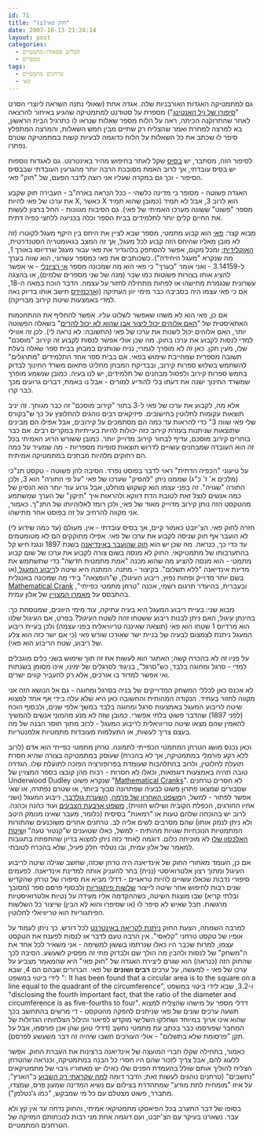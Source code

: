 ```yaml
---
id: 71
title: "(צ)חוק פאי"
date: 2007-10-13 21:24:14
layout: post
categories: 
  - הבלים פסאודו-מתמטיים
  - מספרים
tags: 
  - טרחנים מתמטיים
  - פאי
---
```

גם למתמטיקה האגדות האורבניות שלה. אגדה אחת (שאולי נתנה השראה ליוצרי הסרט "<a href="http://en.wikipedia.org/wiki/Good_Will_Hunting">סיפורו של ויל האנטינג</a>") מספרת על סטודנט למתמטיקה שהגיע באיחור להרצאה לאחר שהתרוקנה הכיתה, ראה על הלוח מספר שאלות שנראו לו כתרגיל הבית הראשון, בא למרצה למחרת ואמר שהצליח רק שתיים מבין חמש השאלות, והמרצה המתפלץ סיפר לו שכתב את כל השאלות על הלוח כדוגמה לבעיות קשות במתמטיקה שטרם נפתרו.

לסיפור הזה, מסתבר, יש <a href="http://www.snopes.com/college/homework/unsolvable.asp">בסיס</a> שקל לאתר בחיפוש מהיר באינטרנט. גם לאגדות נוספות יש בסיס עובדתי, אך לרוב האמת מסובכת הרבה יותר מהגרעין העובדתי שבבסיס הסיפור - וכך גם במקרה שעליו אני רוצה לדבר הפעם, של "חוק" פאי.

האגדה פשוטה - מסופר כי מדינה כלשהי - ככל הנראה בארה"ב - העבירה חוק שקבע את ערכו של פאי להיות X, כאשר X הוא לרוב 3, אבל לא תמיד (כמובן שהוא תמיד מספר "פשוט" ששונה מערכו האמיתי של פאי). גם הסיבות מגוונות - החל ברצון לעשות את החיים קלים יותר לתלמידים בבית הספר וכלה בכניעה ללחצי כפיה דתית.

מבוא קצר: <a href="http://he.wikipedia.org/wiki/%D7%A4%D7%90%D7%99">פאי</a> הוא קבוע מתמטי, מספר שבא לציין את היחס בין היקף מעגל לקוטרו (זה לא מובן מאליו שהיחס הזה קבוע לכל מעגל, אך זה המצב בגאומטריה הסטנדרטית, <a href="http://he.wikipedia.org/wiki/%D7%92%D7%90%D7%95%D7%9E%D7%98%D7%A8%D7%99%D7%94_%D7%90%D7%95%D7%A7%D7%9C%D7%99%D7%93%D7%99%D7%AA">האוקלידית</a>; ומכל מקום, אפשר להסתפק בלהגדיר את פאי עבור מעגל שרדיוסו באורך 1, מה שנקרא "מעגל היחידה"). כשכותבים את פאי כמספר עשרוני, הוא שווה בערך ל-3.14159 - ואני אומר "בערך" כי פאי הוא מה שמכונה מספר <a href="http://he.wikipedia.org/wiki/%D7%9E%D7%A1%D7%A4%D7%A8_%D7%90%D7%99_%D7%A8%D7%A6%D7%99%D7%95%D7%A0%D7%9C%D7%99">אי רציונלי</a> - אי אפשר להציג אותו בצורות פשוטות כמו שבר (מנה של שני מספרים שלמים), או בהצגה עשרונית שנגמרת מתישהו או לפחות מתחילה לחזור על עצמה. הדבר הוכח במאה ה-18, אם כי פאי עצמו היה בסביבה כבר מימי יוון העתיקה (ו<a href="http://he.wikipedia.org/wiki/%D7%90%D7%A8%D7%9B%D7%99%D7%9E%D7%93%D7%A1">ארכמידס</a> חישב אותו בדיוק נאה למדי באמצעות שיטת קירוב מבריקה).

אם כן, פאי הוא לא משהו שאפשר לשלוט עליו. אפשר להחליף את ההתחכמות האתאיסטית של "<a href="http://he.wikipedia.org/wiki/%D7%A4%D7%A8%D7%93%D7%95%D7%A7%D7%A1_%D7%94%D7%9B%D7%9C-%D7%99%D7%9B%D7%95%D7%9C">האם אלוהים יכול ליצור אבן שהוא לא יכול להרים</a>" בשאלה הפשוטה יותר, האם אלוהים יכול לשנות את ערכו של פאי (התשובה: לא נראה לי). לכן זה אווילי למדי לנסות לקבוע את ערכו בחוק. מה שכן אולי אפשר לנסות לקבוע זה קירוב "מוסכם" שלו, מעין תקן. כאן זה לא מופרך לגמרי; נניח שנותנים במבחן בבית ספר שאלה בעלת תשובה מספרית שמחייבת שימוש בפאי. אם בבית ספר אחד התלמידים "מתרגלים" להשתמש בשלוש ספרות קירוב, ובבדיקת המבחן מחליט פתאום משרד החינוך לבדוק בחמש ספרות קירוב ולפסול מבחנים של תלמידים, יש לנו בעיה. כמובן שנשמע מופרך שמשרד החינוך ישנה את דעתו בלי להודיע למורים - אבל נו באמת, דברים גרועים מכך כבר קרו.

אלא מה, לקבוע את ערכו של פאי ל-3 בתור "קירוב מוסכם" זה כבר מגוחך. זה יניב תוצאות עקומות לחלוטין בחישובים. פיזיקאים רבים נוהגים להתלוצץ על כך ש"בקורס שלי פאי שווה 3" כדי להראות עד כמה הם מסתמכים על קירובים, אבל אפילו הם מבינים שתוצאות שניתנות בעזרת קירוב כזה יכולות להיות בעייתיות במקרים רבים. אם כבר בוחרים קירוב מוסכם, עדיף לבחור קירוב מדוייק יותר. כמובן ששורש הרוע האמיתי בכל זה הוא העובדה שמבחנים עשויים לדרוש תוצאות סופיות מספריות - מה שמעיד על כמה הם רחוקים מלהיות מבחנים במתמטיקה אמיתית.

על טיעוני "הכפיה הדתית" ראוי לדבר בפוסט נפרד. הסיבה להן פשוטה - טקסט תנ"כי (מלכים א' ז' כ"ג) שממנו ניתן "להסיק" שערכו של פאי "על פי התורה" הוא 3, ולכן התורה "שגויה". זה בפני עצמו הוא קשקוש מוחלט, אבל גרוע עוד יותר הוא הנסיון של כמה אנשים לנצל זאת לטובת הדת דווקא ולהראות איך "תיקון" של הערך שמשתמע מהטקסט הזה נותן קירוב מדוייק מאוד של פאי, ולכן רומז לאלוהיותו של התנ"ך. כאמור, אני מקווה להרחיב על זה בפוסט אחר מתישהו.

חזרה לחוק פאי. הצ'יזבט כאמור קיים, אך בסיס עובדתי - אין. מעולם (עד כמה שידוע לי) לא הועבר אף חוק שניסה לקבוע את ערכו של פאי. אפילו מחוקקים הם לא מטומטמים עד כדי כך, כנראה. מה שכן יש הוא <a href="http://en.wikipedia.org/wiki/Indiana_Pi_Bill">חוק שהועבר באינדיאנה</a> בשנת 1897 ונגנז חיש קל בהתערבותו של מתמטיקאי. החוק לא מנסה בשום צורה לקבוע את ערכו של שום קבוע מתמטי - הוא מנסה להציע מה שהוא מכנה "אמת מתמטית חדשה" כדי שתשתמש את מדינת אינדיאנה "ללא תשלום". בקיצור - מתנה. המתנה היא שיטה ל<a href="http://he.wikipedia.org/wiki/%D7%94%D7%91%D7%A2%D7%99%D7%95%D7%AA_%D7%94%D7%92%D7%90%D7%95%D7%9E%D7%98%D7%A8%D7%99%D7%95%D7%AA_%D7%A9%D7%9C_%D7%99%D7%9E%D7%99_%D7%A7%D7%93%D7%9D">ריבוע המעגל </a>(או בשם יותר מדוייק ופחות נפוץ, ריבוע העיגול), ש"הומצאה" בידי מה שמכונה באנגלית <a href="http://en.wikipedia.org/wiki/Crank_(person)">Mathematical Crank</a> ובעברית, בהיעדר תרגום רשמי, אכנה "טרחן מתמטי כפייתי", בהתבסס על <a href="http://www.haayal.co.il/story?id=1571">מאמרו המצויין</a> של אלון עמית.

מבוא שני: בעיית ריבוע המעגל היא בעיה עתיקה, עוד מימי היוונים, שמנוסחת כך: בהינתן עיגול, האם ניתן לבנות ריבוע ששטחו זהה לשטח העיגול? בפרט, אם העיגול שלנו הוא מרדיוס 1 שטחו הוא פאי (תוצאה שאיננה טריוויאלית בפני עצמה) ולכן בעיית ריבוע המעגל ניתנת לצמצום לבעיה של בניית ישר שאורכו שורש פאי (כי אם ישר כזה הוא צלע של ריבוע, שטח הריבוע הוא פאי).

על פניו זה לא בהכרח קשה; האתגר הוא לעשות את זה תוך שימוש בשני כלים מוגבלים למדי - סרגל ומחוגה בלבד, כש"סרגל", בניגוד לסרגלים של ימינו, אינו מסומן בשנתות ואי אפשר למדוד בו אורכים, אלא רק להעביר קווים ישרים.

לא אכנס כאן לכללי המשחק המדוייקים של בניה בסרגל ומחוגה - גם אל הנושא הזה אני מקווה לחזור בעתיד. הנקודה המהותית והחשובה כאן היא שלא עלה בידי אף אחד למצוא שיטה לריבוע המעגל באמצעות סרגל ומחוגה בלבד במשך אלפי שנים, ולבסוף הוכח (לפני 1897) שהדבר פשוט בלתי אפשרי. כמובן שזה לא מנע מהמוני אנשים להמשיך להאמין שהם מצאו שיטה טריוויאלית לריבוע המעגל - לרוב מתוך חוסר הבנה של מה בעצם צריך לעשות, או התעלמות מעובדות מתמטיות אלמנטריות.

וכאן נכנס מושג הטרחן המתמטי הכפייתי לתמונה. טרחן מתמטי כפייתי הוא אדם (לרוב ללא רקע פורמלי במתמטיקה, אך לא בהכרח) שעוסק במתמטיקה בצורה שהיא חסרת תועלת לחלוטין, ולרוב בהתלהבות שעומדת בפרופורציה הפוכה לתועלת שלו. הגדרה טובה תהיה באמצעות דוגמאות, וכאלו לא חסרות - רבות מהן קובצו בספר המצויין של Underwood Dudley שנקרא פשוט "<a href="http://www.amazon.com/Mathematical-Cranks-Spectrum-Underwood-Dudley/dp/0883855070">Mathematical Cranks</a>". לא חסרים טרחנים שסבורים שמצאו פתרון פשוט לבעיה שפתרונה סבוך ביותר, או שטרם נפתרה, או שאי אפשר לפתור - למשל, ה<a href="http://he.wikipedia.org/wiki/%D7%94%D7%9E%D7%A9%D7%A4%D7%98_%D7%94%D7%90%D7%97%D7%A8%D7%95%D7%9F_%D7%A9%D7%9C_%D7%A4%D7%A8%D7%9E%D7%94">משפט האחרון של פרמה</a>, <a href="http://he.wikipedia.org/wiki/%D7%94%D7%A9%D7%A2%D7%A8%D7%AA_%D7%92%D7%95%D7%9C%D7%93%D7%91%D7%9A">השערת גולדבך</a>, ריבוע המעגל (ושני אחיו החורגים, הכפלת הקוביה ושילוש הזווית), <a href="http://he.wikipedia.org/wiki/%D7%9E%D7%A9%D7%A4%D7%98_%D7%90%D7%A8%D7%91%D7%A2%D7%AA_%D7%94%D7%A6%D7%91%D7%A2%D7%99%D7%9D">משפט ארבעת הצבעים</a> ועוד כהנה וכהנה. לרוב יש בהוכחה שלהם טעות או "רמאות" בסיסית (כלומר, מעבר שאינו מנומק היטב ולא ניתן לנמק אותו) שהם מסרבים לשים אליה לב. טרחנים אחרים משוכנעים שהתורות המתמטיות הנוכחיות שגויות מהותית - למשל, כאלו שטוענים ש"קנטור טעה" ו<a href="http://www.gadial.net/2007/08/29/cantor_diagonal/">שיטת האלכסון שלו</a> לא מוכיחה כלום. דוגמה לאחד כזה ניתן למצוא בדיון שהתפתח בתגובות למאמר של אלון עמית, ובו נטלתי חלק פעיל, שלא בהכרח לטובתי.

אם כן, העומד מאחורי החוק של אינדיאנה היה טרחן שכזה, שחשב שגילה שיטה לריבוע העיגול ומתוך רצון אלטרואיסטי (נניח) בחר להעניק אותה למדינת אינדיאנה. לפעמים סיפורי נדבות שכאלו עשויים להיות טראגיים - דדלי מביא את סיפורו של טרחן שהקדיש שנים רבות לחיפוש אחר שיטה לייצור <a href="http://he.wikipedia.org/wiki/%D7%A9%D7%9C%D7%A9%D7%94_%D7%A4%D7%99%D7%AA%D7%92%D7%95%D7%A8%D7%99%D7%AA">שלשות פיתגוריות</a> ולבסוף פרסם ספר (מסובך ובלתי קריא) שבו מוצגת השיטה, כשההקדמה אליו מעידה על נטיות אלטרואיסטיות מרגשות. חבל שאיש לא סיפר לו (או שסיפרו והוא לא הבין) שייצור כל השלשות הפיתגוריות הוא טריוויאלי לחלוטין.

למרבה השמחה, הצעת החוק <a href="http://www.agecon.purdue.edu/crd/Localgov/Second%20Level%20pages/indiana_pi_bill.htm">ניתנת לקריאה באינטרנט</a> לכל דורש. כך ניתן לעמוד על אופיו של טקסט טרחני "קלאסי". אין הרבה טעם לדבר או לנסות לפענח את הטקסט עצמו, למרות שכבר היו כאלו שנרתמו בששון למשימה - אני משאיר לכל אחד את ה"משחק" של לנסות ולהבין מה הולך שם ולבדוק מתי זה מפסיק לשעשע. הסיבה לכך שהחוק הזה (כנראה) הוא שגרם ליצירת האגדה של "חוק פאי" היא שהמאמר מצביע על ערכו של פאי - למעשה, על ערכים <strong>רבים ושונים</strong> של פאי. הברורים שבהם הם 4, שבא לידי ביטוי במשפט ": It has been found that a circular area is to the square on a line equal to the quadrant of the circumference", ו-3.2, שבא לידי ביטוי במשפט "disclosing the fourth important fact, that  the ratio of the diameter and circumference is as five-fourths to four". דדלי מספר על מישהו שהצליח למצוא תשעה ערכים שונים של פאי שניתנים להפקה מהטקסט - די מרשים בהתחשב בכך שהוא אינו ארוך במיוחד ושחלקו השלישי מוקדש לפיאור והילול הצלחותיו הגדולות של המחבר שפורסמו כבר בכתב עת מתמטי נחשב (דדלי טוען שהן אכן פורסמו, אבל על תקן "פרסומת שלא בתשלום" - אולי העורכים חשבו שיהיה זה דבר משעשע לפרסם).

כאמור, בתחילה שקלו חברי המועצה של אינדיאנה ברצינות את העברת החוק. אפשר ללעוג להם, אבל צריך לזכור שהם היו חסרי כל הבנה במתמטיקה, וכנראה שהטרחן הצליח להוליך אותם שולל בהעמדת הפנים שלו כאילו יש מאחוריו גיבוי של מתמטיקאים "נחשבים" (טרחנים נוהגים לעשות זאת; הדבר דומה <a href="http://www.haaretz.co.il/hasite/pages/ShArtPE.jhtml?itemNo=911482&amp;contrassID=2&amp;subContrassID=13&amp;sbSubContrassID=7">למה שקראתי רק השבוע</a> ב"הארץ", על איזו "מומחית לתת מודע" שמתהדרת בצילום עם נשיא המדינה שמעון פרס, שמצדו, מתברר, פשוט מצטלם עם כל מי שמבקש, "כמו ג'נטלמן").

בסופו של דבר התערב בכל הפיאסקו מתמטיקאי אמיתי, והחוק נדחה עד אין קץ ולא עבר. נשארנו בעיקר עם הצ'יזבט, ועם דוגמה אחת מני רבות לנוכחותם המזיקה של הטרחנים המתמטיים.
